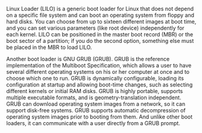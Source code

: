 Linux Loader (LILO) is a generic boot loader for Linux that does not depend on a specific file system and can boot an operating system from floppy and hard disks. You can choose from up to sixteen different images at boot time, and you can set various parameters (like root device) independently for each kernel. LILO can be positioned in the master boot record (MBR) or the boot sector of a partition; if you do the second option, something else must be placed in the MBR to load LILO.

Another boot loader is GNU GRUB (GRUB). GRUB is the reference implementation of the Multiboot Specification, which allows a user to have several different operating systems on his or her computer at once and to choose which one to run. GRUB is dynamically configurable, loading its configuration at startup and allowing boot-time changes, such as selecting different kernels or initial RAM disks. GRUB is highly portable, supports multiple executable formats, and is geometry-translation independent. GRUB can download operating system images from a network, so it can support disk-free systems. GRUB supports automatic decompression of operating system images prior to booting from them. And unlike other boot loaders, it can communicate with a user directly from a GRUB prompt.
